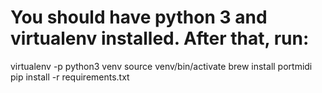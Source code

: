 # You should have python 3 and virtualenv installed. After that, run:

virtualenv -p python3 venv
source venv/bin/activate
brew install portmidi
pip install -r requirements.txt
